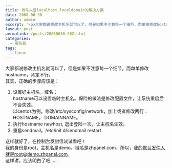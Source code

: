 ```yaml
---
title: 发件人是localhost.localdomain的解决方案
date: 2008-06-30
author: admin
excerpt: '<p>大家都说修改主机名就可以了，但是如果不注意每一个细节，而单单修改hostname，肯定不行。</p>'
layout: post
permalink: /posts/20080630-202.html
categories:
  - 服务器
tags:
  - linux
---
```

大家都说修改主机名就可以了，但是如果不注意每一个细节，而单单修改hostname，肯定不行。  
其实，正确的步骤应该是：

1.  设置好主机名，域名：  
    hostname可以设置临时主机名。保险的做法是修改配置文件，让系统重启后不会失效。  
    以centos为例，修改/etc/sysconfig/network，加上或者修改两行：HOSTNAME， DOMAINNAME。
2.  执行hostname newhost, 退出登陆一次，让主机名生效。
3.  重启sendmail。/etc/init.d/sendmail restart

这样就好了，在控制台发封信试试看吧！  
我的身份是root，主机名是demo，域名是zhpanel.com，所以，我的默认发件人就是root@demo.zhpanel.com。  
这样讲，应该明白了吧&hellip;&hellip;